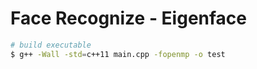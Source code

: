 # Face Recognize - Eigenface
```bash
# build executable
$ g++ -Wall -std=c++11 main.cpp -fopenmp -o test
```